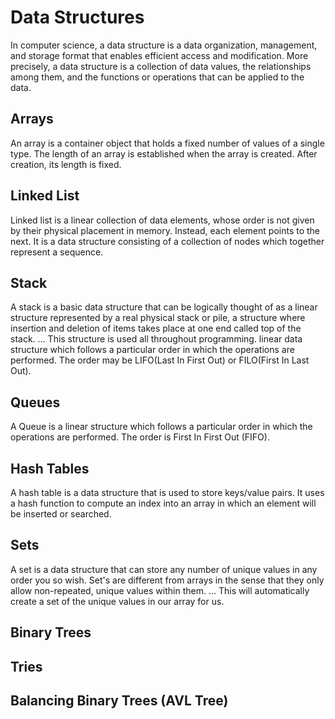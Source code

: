 # Data Structures
In computer science, a data structure is a data organization, management, and storage format that enables efficient access and modification. More precisely, a data structure is a collection of data values, the relationships among them, and the functions or operations that can be applied to the data.


## Arrays
An array is a container object that holds a fixed number of values of a single type. The length of an array is established when the array is created. After creation, its length is fixed.




## Linked List
Linked list is a linear collection of data elements, whose order is not given by their physical placement in memory. Instead, each element points to the next. It is a data structure consisting of a collection of nodes which together represent a sequence.



## Stack 
A stack is a basic data structure that can be logically thought of as a linear structure represented by a real physical stack or pile, a structure where insertion and deletion of items takes place at one end called top of the stack. ... This structure is used all throughout programming.
linear data structure which follows a particular order in which the operations are performed. The order may be LIFO(Last In First Out) or FILO(First In Last Out).



## Queues
A Queue is a linear structure which follows a particular order in which the operations are performed. The order is First In First Out (FIFO). 


## Hash Tables 
A hash table is a data structure that is used to store keys/value pairs. It uses a hash function to compute an index into an array in which an element will be inserted or searched.


## Sets 
A set is a data structure that can store any number of unique values in any order you so wish. Set's are different from arrays in the sense that they only allow non-repeated, unique values within them. ... This will automatically create a set of the unique values in our array for us.



## Binary Trees 

## Tries

## Balancing Binary Trees (AVL Tree)
